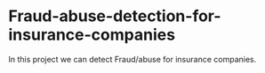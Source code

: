 # Fraud-abuse-detection-for-insurance-companies
In this project we can detect Fraud/abuse for insurance companies. 
